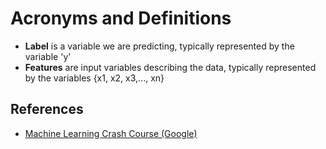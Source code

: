# Acronyms and Definitions

* **Label** is a variable we are predicting, typically represented by the variable 'y'
* **Features** are input variables describing the data, typically represented by the variables {x1, x2, x3,..., xn}

## References
* [Machine Learning Crash Course (Google)](https://developers.google.com/machine-learning/)
